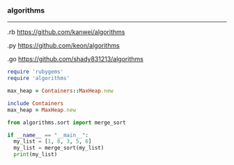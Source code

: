 ### algorithms
---
.rb
https://github.com/kanwei/algorithms

.py
https://github.com/keon/algorithms

.go
https://github.com/shady831213/algorithms

```ruby
require 'rubygems'
require 'algorithms'

max_heap = Containers::MaxHeap.new

include Containers
max_heap = MaxHeap.new
```

```py
from algorithms.sort import merge_sort

if __name__ == "__main__":
  my_list = [1, 8, 3, 5, 6]
  my_list = merge_sort(my_list)
  print(my_list)

```

```

```


